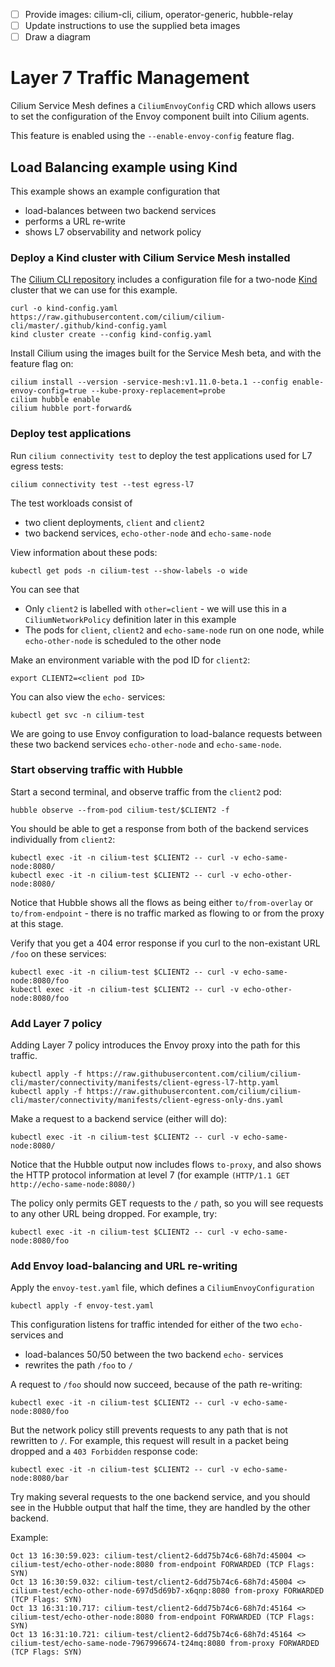 - [ ] Provide images: cilium-cli, cilium, operator-generic, hubble-relay 
- [ ] Update instructions to use the supplied beta images 
- [ ] Draw a diagram 

# Layer 7 Traffic Management

Cilium Service Mesh defines a `CiliumEnvoyConfig` CRD which allows users to set the configuration of the Envoy component built into Cilium agents.

This feature is enabled using the `--enable-envoy-config` feature flag.

## Load Balancing example using Kind

This example shows an example configuration that 
* load-balances between two backend services
* performs a URL re-write
* shows L7 observability and network policy

### Deploy a Kind cluster with Cilium Service Mesh installed

The [Cilium CLI repository](https://github.com/cilium/cilium-cli) includes a configuration file for a two-node [Kind](https://kind.sigs.k8s.io/docs/user/quick-start/) cluster that we can use for this example. 

```
curl -o kind-config.yaml https://raw.githubusercontent.com/cilium/cilium-cli/master/.github/kind-config.yaml
kind cluster create --config kind-config.yaml
```

Install Cilium using the images built for the Service Mesh beta, and with the feature flag on:

```
cilium install --version -service-mesh:v1.11.0-beta.1 --config enable-envoy-config=true --kube-proxy-replacement=probe
cilium hubble enable
cilium hubble port-forward&
```

### Deploy test applications

Run `cilium connectivity test` to deploy the test applications used for L7 egress tests:

```
cilium connectivity test --test egress-l7
```

The test workloads consist of 
* two client deployments, `client` and `client2`
* two backend services, `echo-other-node` and `echo-same-node` 

View information about these pods:

```
kubectl get pods -n cilium-test --show-labels -o wide 
```

You can see that 
* Only `client2` is labelled with `other=client` - we will use this in a `CiliumNetworkPolicy` definition later in this example
* The pods for `client`, `client2` and `echo-same-node` run on one node, while `echo-other-node` is scheduled to the other node

Make an environment variable with the pod ID for `client2`: 

```
export CLIENT2=<client pod ID>
```

You can also view the `echo-` services:

```
kubectl get svc -n cilium-test
```

We are going to use Envoy configuration to load-balance requests between these two backend services `echo-other-node` and `echo-same-node`. 

### Start observing traffic with Hubble 

Start a second terminal, and observe traffic from the `client2` pod: 

```
hubble observe --from-pod cilium-test/$CLIENT2 -f
```

You should be able to get a response from both of the backend services individually from `client2`:

```
kubectl exec -it -n cilium-test $CLIENT2 -- curl -v echo-same-node:8080/
kubectl exec -it -n cilium-test $CLIENT2 -- curl -v echo-other-node:8080/
```

Notice that Hubble shows all the flows as being either `to/from-overlay` or `to/from-endpoint` - there is no traffic marked as flowing to or from the proxy at this stage.

Verify that you get a 404 error response if you curl to the non-existant URL `/foo` on these services: 

```
kubectl exec -it -n cilium-test $CLIENT2 -- curl -v echo-same-node:8080/foo
kubectl exec -it -n cilium-test $CLIENT2 -- curl -v echo-other-node:8080/foo
```

### Add Layer 7 policy

Adding Layer 7 policy introduces the Envoy proxy into the path for this traffic. 

```
kubectl apply -f https://raw.githubusercontent.com/cilium/cilium-cli/master/connectivity/manifests/client-egress-l7-http.yaml
kubectl apply -f https://raw.githubusercontent.com/cilium/cilium-cli/master/connectivity/manifests/client-egress-only-dns.yaml
```

Make a request to a backend service (either will do): 

```
kubectl exec -it -n cilium-test $CLIENT2 -- curl -v echo-same-node:8080/
```

Notice that the Hubble output now includes flows `to-proxy`, and also shows the HTTP protocol information at level 7 (for example `(HTTP/1.1 GET http://echo-same-node:8080/)`

The policy only permits GET requests to the `/` path, so you will see requests to any other URL being dropped. For example, try: 

```
kubectl exec -it -n cilium-test $CLIENT2 -- curl -v echo-same-node:8080/foo
```

### Add Envoy load-balancing and URL re-writing

Apply the `envoy-test.yaml` file, which defines a `CiliumEnvoyConfiguration`

```
kubectl apply -f envoy-test.yaml
```

This configuration listens for traffic intended for either of the two `echo-` services and 
* load-balances 50/50 between the two backend `echo-` services
* rewrites the path `/foo` to `/`

A request to `/foo` should now succeed, because of the path re-writing: 

```
kubectl exec -it -n cilium-test $CLIENT2 -- curl -v echo-same-node:8080/foo
```

But the network policy still prevents requests to any path that is not rewritten to `/`. For example, this request will result in a packet being dropped and a `403 Forbidden` response code: 

```
kubectl exec -it -n cilium-test $CLIENT2 -- curl -v echo-same-node:8080/bar
```

Try making several requests to the one backend service, and you should see in the Hubble output that half the time, they are handled by the other backend. 

Example:

```
Oct 13 16:30:59.023: cilium-test/client2-6dd75b74c6-68h7d:45004 <> cilium-test/echo-other-node:8080 from-endpoint FORWARDED (TCP Flags: SYN)
Oct 13 16:30:59.032: cilium-test/client2-6dd75b74c6-68h7d:45004 <> cilium-test/echo-other-node-697d5d69b7-x6qnp:8080 from-proxy FORWARDED (TCP Flags: SYN)
Oct 13 16:31:10.717: cilium-test/client2-6dd75b74c6-68h7d:45164 <> cilium-test/echo-other-node:8080 from-endpoint FORWARDED (TCP Flags: SYN)
Oct 13 16:31:10.721: cilium-test/client2-6dd75b74c6-68h7d:45164 <> cilium-test/echo-same-node-7967996674-t24mq:8080 from-proxy FORWARDED (TCP Flags: SYN)
```
